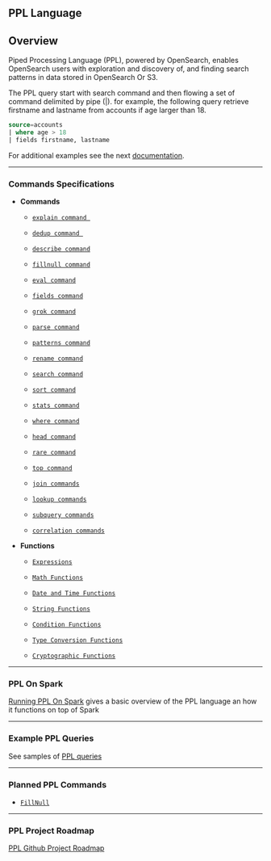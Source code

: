 
## PPL Language

## Overview

Piped Processing Language (PPL), powered by OpenSearch, enables OpenSearch users with exploration and discovery of, and finding search patterns in data stored in OpenSearch Or S3.

The PPL query start with search command and then flowing a set of command delimited by pipe (|).
for example, the following query retrieve firstname and lastname from accounts if age larger than 18.

```sql
source=accounts
| where age > 18
| fields firstname, lastname
```

For additional examples see the next [documentation](PPL-Example-Commands.md). 

---
### Commands Specifications


* **Commands**

    - [`explain command `](PPL-Example-Commands.md/#explain)
  
    - [`dedup command `](ppl-dedup-command.md)

    - [`describe command`](PPL-Example-Commands.md/#describe)
  
    - [`fillnull command`](ppl-fillnull-command.md)

    - [`eval command`](ppl-eval-command.md)

    - [`fields command`](ppl-fields-command.md)

    - [`grok command`](ppl-grok-command.md)

    - [`parse command`](ppl-parse-command.md)

    - [`patterns command`](ppl-patterns-command.md)

    - [`rename command`](ppl-rename-command.md)

    - [`search command`](ppl-search-command.md)

    - [`sort command`](ppl-sort-command.md)

    - [`stats command`](ppl-stats-command.md)

    - [`where command`](ppl-where-command.md)

    - [`head command`](ppl-head-command.md)

    - [`rare command`](ppl-rare-command.md)

    - [`top command`](ppl-top-command.md)

    - [`join commands`](ppl-join-command.md)
  
    - [`lookup commands`](ppl-lookup-command.md)
  
    - [`subquery commands`](ppl-subquery-command.md)
  
    - [`correlation commands`](ppl-correlation-command.md)


* **Functions**

    - [`Expressions`](functions/ppl-expressions.md)

    - [`Math Functions`](functions/ppl-math.md)

    - [`Date and Time Functions`](functions/ppl-datetime.md) 

    - [`String Functions`](functions/ppl-string.md)

    - [`Condition Functions`](functions/ppl-condition.md)

    - [`Type Conversion Functions`](functions/ppl-conversion.md)

    - [`Cryptographic Functions`](functions/ppl-cryptographic.md)


---
### PPL On Spark

[Running PPL On Spark](PPL-on-Spark.md) gives a basic overview of the PPL language an how it functions on top of Spark


---
### Example PPL Queries
See samples of [PPL queries](PPL-Example-Commands.md) 

---
### Planned PPL Commands

 - [`FillNull`](planning/ppl-fillnull-command.md)

---
### PPL Project Roadmap
[PPL Github Project Roadmap](https://github.com/orgs/opensearch-project/projects/214)